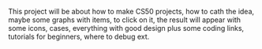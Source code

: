 This project will be about how to make CS50 projects,
how to cath the idea, maybe some graphs with items, to click on it,
the result will appear with some icons, cases, everything with good design
plus some coding links, tutorials for beginners, where to debug ext.